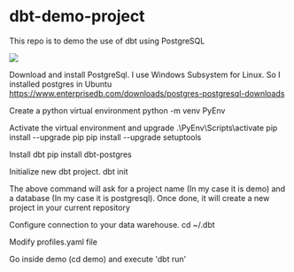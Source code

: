 # dbt-demo-project
This repo is to demo the use of dbt using PostgreSQL

<img src="image.png" />

Download and install PostgreSql. I use Windows Subsystem for Linux. So I installed postgres in Ubuntu
https://www.enterprisedb.com/downloads/postgres-postgresql-downloads

Create a python virtual environment
python -m venv PyEnv

Activate the virtual environment and upgrade
.\PyEnv\Scripts\activate
pip install --upgrade pip
pip install --upgrade setuptools

Install dbt
pip install dbt-postgres

Initialize new dbt project. 
dbt init

The above command will ask for a project name (In my case it is demo) and a database (In my case it is postgresql).
Once done, it will create a new project in your current repository

Configure connection to your data warehouse.
cd ~/.dbt

Modify profiles.yaml file

Go inside demo (cd demo) and execute 'dbt run'


